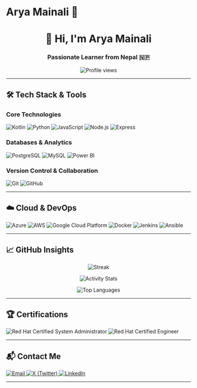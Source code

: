 # Arya Mainali 🌟

<h1 align="center">👋 Hi, I'm Arya Mainali</h1>
<h3 align="center">Passionate Learner from Nepal 🇳🇵</h3>

<div align="center">
  <img src="https://komarev.com/ghpvc/?username=aryamainali&color=blue&style=flat" alt="Profile views">
</div>

---

## 🛠️ Tech Stack & Tools   

### Core Technologies  
<div align="left">
  <img src="https://img.shields.io/badge/Kotlin-7F52FF?style=for-the-badge&logo=kotlin&logoColor=white" alt="Kotlin">
  <img src="https://img.shields.io/badge/Python-3776AB?style=for-the-badge&logo=python&logoColor=white" alt="Python">
  <img src="https://img.shields.io/badge/JavaScript-F7DF1E?style=for-the-badge&logo=javascript&logoColor=black" alt="JavaScript">
  <img src="https://img.shields.io/badge/Node.js-339933?style=for-the-badge&logo=nodedotjs&logoColor=white" alt="Node.js">
  <img src="https://img.shields.io/badge/Express-000000?style=for-the-badge&logo=express&logoColor=white" alt="Express">
</div>

### Databases & Analytics   
<div align="left">
  <img src="https://img.shields.io/badge/PostgreSQL-4169E1?style=for-the-badge&logo=postgresql&logoColor=white" alt="PostgreSQL">
  <img src="https://img.shields.io/badge/MySQL-4479A1?style=for-the-badge&logo=mysql&logoColor=white" alt="MySQL">
  <img src="https://img.shields.io/badge/Power_BI-F2C811?style=for-the-badge&logo=powerbi&logoColor=black" alt="Power BI">
</div>

### Version Control & Collaboration   
<div align="left">
  <img src="https://img.shields.io/badge/Git-F05032?style=for-the-badge&logo=git&logoColor=white" alt="Git">
  <img src="https://img.shields.io/badge/GitHub-181717?style=for-the-badge&logo=github&logoColor=white" alt="GitHub">
</div>

---

## ☁️ Cloud & DevOps   

<div align="left">
  <img src="https://img.shields.io/badge/Azure-0089D6?style=for-the-badge&logo=microsoft-azure&logoColor=white" alt="Azure">
  <img src="https://img.shields.io/badge/AWS-232F3E?style=for-the-badge&logo=amazon-aws&logoColor=white" alt="AWS">
  <img src="https://img.shields.io/badge/Google_Cloud_Platform-4285F4?style=for-the-badge&logo=google-cloud&logoColor=white" alt="Google Cloud Platform">
  <img src="https://img.shields.io/badge/Docker-2496ED?style=for-the-badge&logo=docker&logoColor=white" alt="Docker">
  <img src="https://img.shields.io/badge/Jenkins-D24939?style=for-the-badge&logo=jenkins&logoColor=white" alt="Jenkins">
  <img src="https://img.shields.io/badge/Ansible-000000?style=for-the-badge&logo=ansible&logoColor=white" alt="Ansible">
</div>

---

## 📈 GitHub Insights   

<div align="center">

![Streak](https://streak-stats.demolab.com?user=aryamainali&theme=blueberry&hide_border=true)  

![Activity Stats](https://github-readme-stats.vercel.app/api?username=aryamainali&show_icons=true&theme=blueberry&hide_border=true&include_all_commits=true)
  
  ![Top Languages](https://github-readme-stats.vercel.app/api/top-langs/?username=aryamainali&layout=compact&theme=blueberry&hide_border=true)

</div>

---

## 🏆 Certifications   

<div align="left">
  <img src="https://img.shields.io/badge/RHCSA-000000?style=for-the-badge&logo=redhat&logoColor=white" alt="Red Hat Certified System Administrator">
  <img src="https://img.shields.io/badge/RHCE-000000?style=for-the-badge&logo=redhat&logoColor=white" alt="Red Hat Certified Engineer">
</div>

---

## 📬 Contact Me   

<div align="left">
  <a href="mailto:aryanmainali6@gmail.com">
    <img src="https://img.shields.io/badge/Email-D14836?style=for-the-badge&logo=gmail&logoColor=white" alt="Email">
  </a>
  <a href="https://twitter.com/aryamainali">
    <img src="https://img.shields.io/badge/X-000000?style=for-the-badge&logo=x&logoColor=white" alt="X (Twitter)">
  </a>
  <a href="https://linkedin.com/in/aryamainali">
    <img src="https://img.shields.io/badge/LinkedIn-0077B5?style=for-the-badge&logo=linkedin&logoColor=white" alt="LinkedIn">
  </a>
</div>

---

